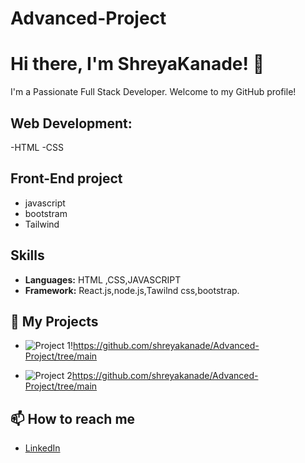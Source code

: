 # Advanced-Project
# Hi there, I'm ShreyaKanade! 👋



I'm a Passionate Full Stack Developer. Welcome to my GitHub profile!




## Web Development:
-HTML
-CSS
## Front-End project 
- javascript 
- bootstram
- Tailwind 

## Skills
- **Languages:** HTML ,CSS,JAVASCRIPT
- **Framework:** React.js,node.js,Tawilnd css,bootstrap.
  
## 💼 My Projects

- [Project 1]: E-commerse
  ![Project 1]!https://github.com/shreyakanade/Advanced-Project/tree/main
  


- [Project 2]: jewellery
  ![Project 2]https://github.com/shreyakanade/Advanced-Project/tree/main


## 📫 How to reach me

- [LinkedIn](https://www.linkedin.com/in/shreya-kanade-99666b229)
